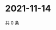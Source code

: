 # 2021-11-14

共 0 条

<!-- BEGIN WEIBO -->
<!-- 最后更新时间 Sun Nov 14 2021 04:08:30 GMT+0800 (China Standard Time) -->

<!-- END WEIBO -->
